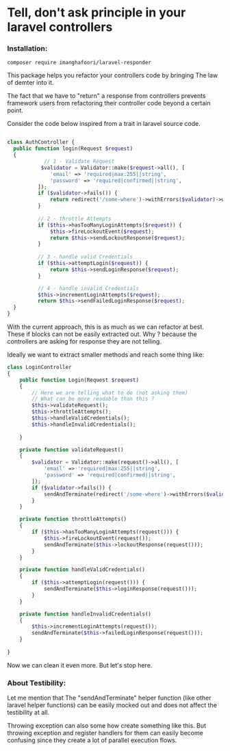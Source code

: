 # Tell, don't ask principle in your laravel controllers


### Installation:

`
composer require imanghafoori/laravel-responder
`


This package helps you refactor your controllers code by bringing The law of demter into it.


The fact that we have to "return" a response from controllers prevents framework users from refactoring their controller code beyond a certain point.

Consider the code below inspired from a trait in laravel source code.

```php

class AuthController {
  public function login(Request $request)
  {
            // 1 - Validate Request
           $validator = Validator::make($request->all(), [
              'email' => 'required|max:255||string',
              'password' => 'required|confirmed||string',
          ]);
          if ($validator->fails()) {
              return redirect('/some-where')->withErrors($validator)->withInput();
          }
         
          // 2 - throttle Attempts
          if ($this->hasTooManyLoginAttempts($request)) {
              $this->fireLockoutEvent($request);
              return $this->sendLockoutResponse($request);
          }
         
          // 3 - handle valid Credentials
          if ($this->attemptLogin($request)) {
              return $this->sendLoginResponse($request);
          }

          // 4 - handle invalid Credentials
          $this->incrementLoginAttempts($request);
          return $this->sendFailedLoginResponse($request);
  }
}

```
With the current approach, this is as much as we can refactor at best.
These if blocks can not be easily extracted out.
Why ? because the controllers are asking for response they are not telling.


Ideally we want to extract smaller methods and reach some thing like:

```php
class LoginController
{
    public function Login(Request $request)
    {
        // Here we are telling what to do (not asking them)
        // What can be more readable than this ?
        $this->validateRequest();
        $this->throttleAttempts();
        $this->handleValidCredentials();
        $this->handleInvalidCredentials();
        
    }

    private function validateRequest()
    {
        $validator = Validator::make(request()->all(), [
            'email' => 'required|max:255||string',
            'password' => 'required|confirmed||string',
        ]);
        if ($validator->fails()) {
            sendAndTerminate(redirect('/some-where')->withErrors($validator)->withInput());
        }
    }

    private function throttleAttempts()
    {
        if ($this->hasTooManyLoginAttempts(request())) {
            $this->fireLockoutEvent(request());
            sendAndTerminate($this->lockoutResponse(request()));
        }
    }

    private function handleValidCredentials()
    {
        if ($this->attemptLogin(request())) {
            sendAndTerminate($this->loginResponse(request()));
        }
    }

    private function handleInvalidCredentials()
    {
        $this->incrementLoginAttempts(request());
        sendAndTerminate($this->failedLoginResponse(request()));
    }
    
}
```


Now we can clean it even more.
But let's stop here.


### About Testibility:
Let me mention that The "sendAndTerminate" helper function (like other laravel helper functions) can be easily mocked out and does not affect the testibility at all.


Throwing exception can also some how create something like this.
But throwing exception and register handlers for them can easily become confusing since they create a lot of parallel execution flows.
